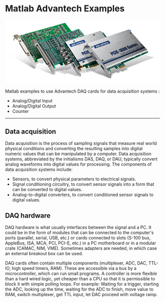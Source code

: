 # Matlab Advantech Examples

![banner](banner.png)

Matlab examples to use Advantech DAQ cards for data acquisition systems :

- Analog/Digital Input
- Analog/Digital Output
- Counter

---

## Data acquisition

Data acquisition is the process of sampling signals that measure real world physical conditions and converting the resulting samples into digital numeric values that can be manipulated by a computer. Data acquisition systems, abbreviated by the initialisms DAS, DAQ, or DAU, typically convert analog waveforms into digital values for processing. The components of data acquisition systems include:

- Sensors, to convert physical parameters to electrical signals.
- Signal conditioning circuitry, to convert sensor signals into a form that can be converted to digital values.
- Analog-to-digital converters, to convert conditioned sensor signals to digital values.

## DAQ hardware

DAQ hardware is what usually interfaces between the signal and a PC. It could be in the form of modules that can be connected to the computer's ports (parallel, serial, USB, etc.) or cards connected to slots (S-100 bus, AppleBus, ISA, MCA, PCI, PCI-E, etc.) in a PC motherboard or in a modular crate (CAMAC, NIM, VME). Sometimes adapters are needed, in which case an external breakout box can be used.

DAQ cards often contain multiple components (multiplexer, ADC, DAC, TTL-IO, high speed timers, RAM). These are accessible via a bus by a microcontroller, which can run small programs. A controller is more flexible than a hard wired logic, yet cheaper than a CPU so that it is permissible to block it with simple polling loops. For example: Waiting for a trigger, starting the ADC, looking up the time, waiting for the ADC to finish, move value to RAM, switch multiplexer, get TTL input, let DAC proceed with voltage ramp. 